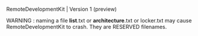 RemoteDevelopmentKit | Version 1 (preview)


WARNING : naming a file __list__.txt or __architecture__.txt or <filename>locker.txt may cause RemoteDevelopmentKit to crash. They are RESERVED filenames.
